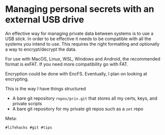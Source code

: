 # Managing personal secrets with an external USB drive

An effective way for managing private data between systems is to use a USB
stick. In order to be effective it needs to be compatible with all the systems
you intend to use. This requires the right formatting and optionally a way to
encrypt/decrypt the data.

For use with MacOS, Linux, WSL, Windows and Android, the recommended format is
exFAT. If you need more compatibility go with FAT.

Encryption could be done with EncFS. Eventually, I plan on looking at
encrypting.

This is the way I have things structured

- A bare git repository `repos/priv.git` that stores all my certs, keys, and
  private scripts
- A bare git repository for my private git repos such as a `zet` repo

Meta:

    #lifehacks #git #tips
